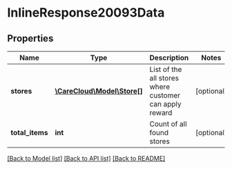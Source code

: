 # InlineResponse20093Data

## Properties
Name | Type | Description | Notes
------------ | ------------- | ------------- | -------------
**stores** | [**\CareCloud\Model\Store[]**](Store.md) | List of the all stores where customer can apply reward | [optional] 
**total_items** | **int** | Count of all found stores | [optional] 

[[Back to Model list]](../../README.md#documentation-for-models) [[Back to API list]](../../README.md#documentation-for-api-endpoints) [[Back to README]](../../README.md)

